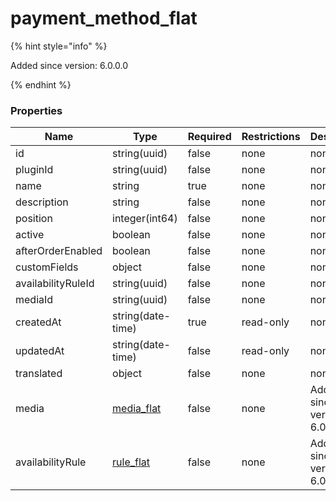 
# payment_method_flat

{% hint style="info" %}

Added since version: 6.0.0.0

{% endhint %}

### Properties

|Name|Type|Required|Restrictions|Description|
|---|---|---|---|---|
|id|string(uuid)|false|none|none|
|pluginId|string(uuid)|false|none|none|
|name|string|true|none|none|
|description|string|false|none|none|
|position|integer(int64)|false|none|none|
|active|boolean|false|none|none|
|afterOrderEnabled|boolean|false|none|none|
|customFields|object|false|none|none|
|availabilityRuleId|string(uuid)|false|none|none|
|mediaId|string(uuid)|false|none|none|
|createdAt|string(date-time)|true|read-only|none|
|updatedAt|string(date-time)|false|read-only|none|
|translated|object|false|none|none|
|media|[media_flat](/schema/media_flat.md)|false|none|Added since version: 6.0.0.0|
|availabilityRule|[rule_flat](/schema/rule_flat.md)|false|none|Added since version: 6.0.0.0|
